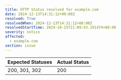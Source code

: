 ```yaml
---
title: HTTP Status resolved for example.com
date: 2024-12-13T14:31:12+00:00Z
resolved: True
resolvedWhen: 2024-12-13T14:31:12+00:00Z
resolvedStartTime: 2024-10-25T21:09:43.191474+00:00
severity: notice
affected:
  - example.com
section: issue
---
```


| Expected Statuses | Actual Status  |
|-------------------|----------------|
| 200, 301, 302 | 200 |
